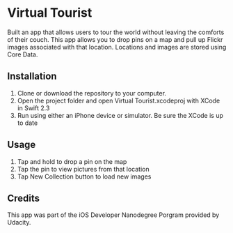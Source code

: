 # Virtual Tourist

Built an app that allows users to tour the world without leaving the comforts of their couch. This app allows
you to drop pins on a map and pull up Flickr images associated with that location. Locations and images are 
stored using Core Data.  

## Installation

1. Clone or download the repository to your computer.
2. Open the project folder and open Virtual Tourist.xcodeproj with XCode in Swift 2.3
3. Run using either an iPhone device or simulator. Be sure the XCode is up to date

## Usage

1. Tap and hold to drop a pin on the map
2. Tap the pin to view pictures from that location
3. Tap New Collection button to load new images

## Credits

This app was part of the iOS Developer Nanodegree Porgram provided by Udacity.
